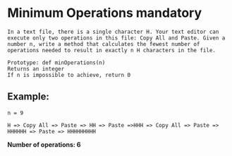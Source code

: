 # Minimum Operations mandatory

	In a text file, there is a single character H. Your text editor can execute only two operations in this file: Copy All and Paste. Given a number n, write a method that calculates the fewest number of operations needed to result in exactly n H characters in the file.

    Prototype: def minOperations(n)
    Returns an integer
    If n is impossible to achieve, return 0

## Example:

	n = 9

	H => Copy All => Paste => HH => Paste =>HHH => Copy All => Paste => HHHHHH => Paste => HHHHHHHHH

**Number of operations: 6**
